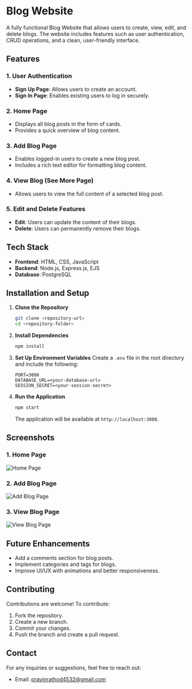 # Blog Website

A fully functional Blog Website that allows users to create, view, edit, and delete blogs. The website includes features such as user authentication, CRUD operations, and a clean, user-friendly interface.

## Features

### 1. **User Authentication**
- **Sign Up Page**: Allows users to create an account.
- **Sign In Page**: Enables existing users to log in securely.

### 2. **Home Page**
- Displays all blog posts in the form of cards.
- Provides a quick overview of blog content.

### 3. **Add Blog Page**
- Enables logged-in users to create a new blog post.
- Includes a rich text editor for formatting blog content.

### 4. **View Blog (See More Page)**
- Allows users to view the full content of a selected blog post.

### 5. **Edit and Delete Features**
- **Edit**: Users can update the content of their blogs.
- **Delete**: Users can permanently remove their blogs.

## Tech Stack

- **Frontend**: HTML, CSS, JavaScript
- **Backend**: Node.js, Express js, EJS
- **Database**: PostgreSQL

## Installation and Setup

1. **Clone the Repository**
   ```bash
   git clone <repository-url>
   cd <repository-folder>
   ```

2. **Install Dependencies**
   ```bash
   npm install
   ```

3. **Set Up Environment Variables**
   Create a `.env` file in the root directory and include the following:
   ```
   PORT=3000
   DATABASE_URL=<your-database-url>
   SESSION_SECRET=<your-session-secret>
   ```

4. **Run the Application**
   ```bash
   npm start
   ```
   The application will be available at `http://localhost:3000`.

## Screenshots

### 1. **Home Page**
![Home Page](#)

### 2. **Add Blog Page**
![Add Blog Page](#)

### 3. **View Blog Page**
![View Blog Page](#)

## Future Enhancements
- Add a comments section for blog posts.
- Implement categories and tags for blogs.
- Improve UI/UX with animations and better responsiveness.

## Contributing
Contributions are welcome! To contribute:
1. Fork the repository.
2. Create a new branch.
3. Commit your changes.
4. Push the branch and create a pull request.

## Contact
For any inquiries or suggestions, feel free to reach out:
- Email: pravinrathod4532@gmail.com
